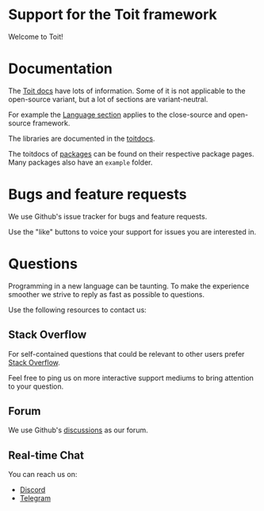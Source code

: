 # Support for the Toit framework

Welcome to Toit!

# Documentation

The [Toit docs](https://docs.toit.io) have lots of information. Some of it is
not applicable to the open-source variant, but a lot of sections are variant-neutral.

For example the [Language section](https://docs.toit.io/language) applies to the
close-source and open-source framework.

The libraries are documented in the [toitdocs](https://libs.toit.io/).

The toitdocs of [packages](https://pkg.toit.io/) can be found on their respective
package pages. Many packages also have an `example` folder.

# Bugs and feature requests

We use Github's issue tracker for bugs and feature requests.

Use the "like" buttons to voice your support for issues you are interested in.

# Questions

Programming in a new language can be taunting. To make the experience smoother we
strive to reply as fast as possible to questions.

Use the following resources to contact us:

## Stack Overflow

For self-contained questions that could be relevant to other users prefer
[Stack Overflow](https://stackoverflow.com/questions/tagged/toit).

Feel free to ping us on more interactive support mediums to bring attention to
your question.

## Forum

We use Github's [discussions](https://github.com/toitlang/toit/discussions) as
our forum.

## Real-time Chat

You can reach us on:

- [Discord](https://discord.gg/Q7Y9VQ5nh2)
- [Telegram](https://t.me/Toitware)
